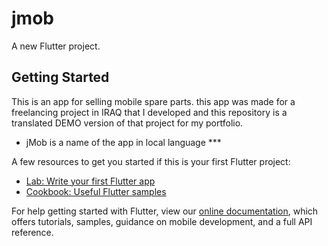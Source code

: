 # jmob

A new Flutter project.

## Getting Started

This is an app for selling mobile spare parts. this app was made for a freelancing project in IRAQ that I developed and this repository is a translated DEMO version of that project for my portfolio.


- jMob is a name of the app in local language ***

A few resources to get you started if this is your first Flutter project:

- [Lab: Write your first Flutter app](https://flutter.dev/docs/get-started/codelab)
- [Cookbook: Useful Flutter samples](https://flutter.dev/docs/cookbook)

For help getting started with Flutter, view our
[online documentation](https://flutter.dev/docs), which offers tutorials,
samples, guidance on mobile development, and a full API reference.
